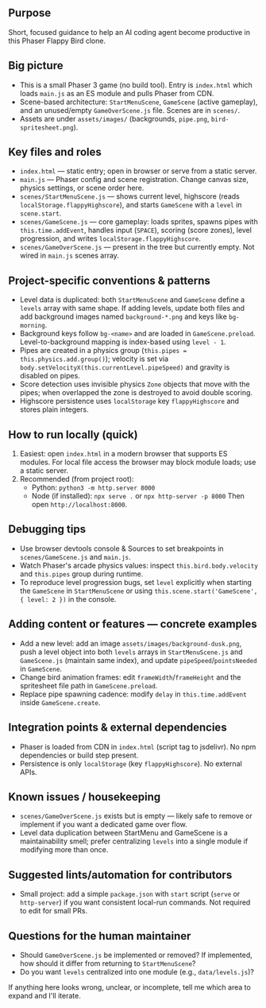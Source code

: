 ## Purpose
Short, focused guidance to help an AI coding agent become productive in this Phaser Flappy Bird clone.

## Big picture
- This is a small Phaser 3 game (no build tool). Entry is `index.html` which loads `main.js` as an ES module and pulls Phaser from CDN.
- Scene-based architecture: `StartMenuScene`, `GameScene` (active gameplay), and an unused/empty `GameOverScene.js` file. Scenes are in `scenes/`.
- Assets are under `assets/images/` (backgrounds, `pipe.png`, `bird-spritesheet.png`).

## Key files and roles
- `index.html` — static entry; open in browser or serve from a static server.
- `main.js` — Phaser config and scene registration. Change canvas size, physics settings, or scene order here.
- `scenes/StartMenuScene.js` — shows current level, highscore (reads `localStorage.flappyHighscore`), and starts `GameScene` with a `level` in `scene.start`.
- `scenes/GameScene.js` — core gameplay: loads sprites, spawns pipes with `this.time.addEvent`, handles input (`SPACE`), scoring (score zones), level progression, and writes `localStorage.flappyHighscore`.
- `scenes/GameOverScene.js` — present in the tree but currently empty. Not wired in `main.js` scenes array.

## Project-specific conventions & patterns
- Level data is duplicated: both `StartMenuScene` and `GameScene` define a `levels` array with same shape. If adding levels, update both files and add background images named `background-*.png` and keys like `bg-morning`.
- Background keys follow `bg-<name>` and are loaded in `GameScene.preload`. Level-to-background mapping is index-based using `level - 1`.
- Pipes are created in a physics group (`this.pipes = this.physics.add.group()`); velocity is set via `body.setVelocityX(this.currentLevel.pipeSpeed)` and gravity is disabled on pipes.
- Score detection uses invisible physics `Zone` objects that move with the pipes; when overlapped the zone is destroyed to avoid double scoring.
- Highscore persistence uses `localStorage` key `flappyHighscore` and stores plain integers.

## How to run locally (quick)
1) Easiest: open `index.html` in a modern browser that supports ES modules. For local file access the browser may block module loads; use a static server.
2) Recommended (from project root):
   - Python: `python3 -m http.server 8000`
   - Node (if installed): `npx serve .` or `npx http-server -p 8000`
   Then open `http://localhost:8000`.

## Debugging tips
- Use browser devtools console & Sources to set breakpoints in `scenes/GameScene.js` and `main.js`.
- Watch Phaser's arcade physics values: inspect `this.bird.body.velocity` and `this.pipes` group during runtime.
- To reproduce level progression bugs, set `level` explicitly when starting the `GameScene` in `StartMenuScene` or using `this.scene.start('GameScene', { level: 2 })` in the console.

## Adding content or features — concrete examples
- Add a new level: add an image `assets/images/background-dusk.png`, push a level object into both `levels` arrays in `StartMenuScene.js` and `GameScene.js` (maintain same index), and update `pipeSpeed`/`pointsNeeded` in `GameScene`.
- Change bird animation frames: edit `frameWidth`/`frameHeight` and the spritesheet file path in `GameScene.preload`.
- Replace pipe spawning cadence: modify `delay` in `this.time.addEvent` inside `GameScene.create`.

## Integration points & external dependencies
- Phaser is loaded from CDN in `index.html` (script tag to jsdelivr). No npm dependencies or build step present.
- Persistence is only `localStorage` (key `flappyHighscore`). No external APIs.

## Known issues / housekeeping
- `scenes/GameOverScene.js` exists but is empty — likely safe to remove or implement if you want a dedicated game over flow.
- Level data duplication between StartMenu and GameScene is a maintainability smell; prefer centralizing `levels` into a single module if modifying more than once.

## Suggested lints/automation for contributors
- Small project: add a simple `package.json` with `start` script (`serve` or `http-server`) if you want consistent local-run commands. Not required to edit for small PRs.

## Questions for the human maintainer
- Should `GameOverScene.js` be implemented or removed? If implemented, how should it differ from returning to `StartMenuScene`?
- Do you want `levels` centralized into one module (e.g., `data/levels.js`)?

If anything here looks wrong, unclear, or incomplete, tell me which area to expand and I'll iterate.
